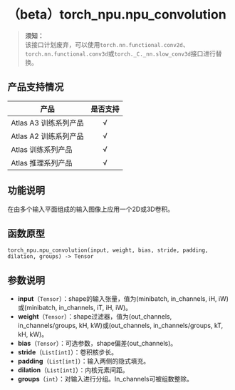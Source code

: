 # （beta）torch_npu.npu_convolution

>**须知：**<br>
>该接口计划废弃，可以使用`torch.nn.functional.conv2d`、`torch.nn.functional.conv3d`或`torch._C._nn.slow_conv3d`接口进行替换。

## 产品支持情况

| 产品                                                         | 是否支持 |
| ------------------------------------------------------------ | :------: |
|<term>Atlas A3 训练系列产品</term>           |    √     |
|<term>Atlas A2 训练系列产品</term> | √   |
|<term>Atlas 训练系列产品</term> | √   |
|<term>Atlas 推理系列产品</term>| √   |

## 功能说明

在由多个输入平面组成的输入图像上应用一个2D或3D卷积。

## 函数原型

```
torch_npu.npu_convolution(input, weight, bias, stride, padding, dilation, groups) -> Tensor
```

## 参数说明

- **input**（`Tensor`）：shape的输入张量，值为(minibatch, in_channels, iH, iW)或(minibatch, in_channels, iT, iH, iW)。
- **weight**（`Tensor`）：shape过滤器，值为(out_channels, in_channels/groups, kH, kW)或(out_channels, in_channels/groups, kT, kH, kW)。
- **bias**（`Tensor`）：可选参数，shape偏差(out_channels)。
- **stride**（`List[int]`）：卷积核步长。
- **padding**（`List[int]`）：输入两侧的隐式填充。
- **dilation**（`List[int]`）：内核元素间距。
- **groups**（`int`）：对输入进行分组。In_channels可被组数整除。

